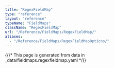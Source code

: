 ```yaml
---
title: "RegexFieldMap"
type: "reference"
layout: "reference"
typeName: "FieldMaps"
className: "RegexFieldMap"
url: "/Reference/FieldMaps/RegexFieldMap/"
aliases:
  - "/Reference/FieldMaps/RegexFieldMapOptions/"
---
```


{{/* This page is generated from data in _data/fieldmaps.regexfieldmap.yaml */}}

